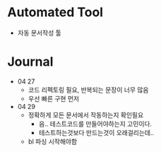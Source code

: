 # Automated Tool
- 자동 문서작성 툴
# Journal
- 04 27 
    - 코드 리펙토링 필요, 반복되는 문장이 너무 많음
    - 우선 빠른 구현 먼저
- 04 29
    - 정확하게 모든 문서에서 작동하는지 확인필요
        - 음.. 테스트코드를 만들어야하는지 고민이다.
        - 테스트하는것보다 만드는것이 오래걸리는데..
    - bl 파싱 시작해야함
